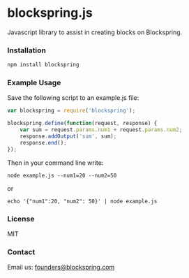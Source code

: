 # blockspring.js

Javascript library to assist in creating blocks on Blockspring.

### Installation

```bash
npm install blockspring
```

### Example Usage

Save the following script to an example.js file:
```javascript
var blockspring = require('blockspring');

blockspring.define(function(request, response) {
    var sum = request.params.num1 + request.params.num2;
    response.addOutput('sum', sum);
    response.end();
});
```

Then in your command line write:
```shell
node example.js --num1=20 --num2=50
```

or

```shell
echo '{"num1":20, "num2": 50}' | node example.js
```

### License

MIT

### Contact

Email us: founders@blockspring.com
